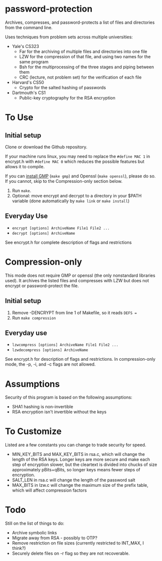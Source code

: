 # password-protection
Archives, compresses, and password-protects a list of files and directories from the command line.

Uses techniques from problem sets across multiple universities:

* Yale's CS323
    * Far for the archiving of multiple files and directories into one file
    * LZW for the compression of that file, and using two names for the same program
    * Bsh for the multiprocessing of the three stages and piping between them
    * CRC (lecture, not problem set) for the verification of each file
* Harvard's CS50
    * Crypto for the salted hashing of passwords
* Dartmouth's CS1
    * Public-key cryptography for the RSA encryption

# To Use

## Initial setup

Clone or download the Github repository.

If your machine runs linux, you may need to replace the ```#define MAC 1``` in encrypt.h with ```#define MAC 0``` which reduces the possible features but allows it to compile.

If you can [install GMP](https://gmplib.org) (```make gmp```) and Openssl (```make openssl```), please do so. If you cannot, skip to the Compression-only section below.

1. Run ```make```.
2. Optional: move encrypt and decrypt to a directory in your $PATH variable (done automatically by ```make link``` or ```make install```)

## Everyday Use

* ```encrypt [options] ArchiveName File1 File2 ...```
* ```decrypt [options] ArchiveName```

See encrypt.h for complete description of flags and restrictions

# Compression-only

This mode does not require GMP or openssl (the only nonstandard libraries used). It archives the listed files and compresses with LZW but does not encrypt or password-protect the file.

## Initial setup

1. Remove -DENCRYPT from line 1 of Makefile, so it reads ```DEFS =```
2. Run ```make compression```

## Everyday use

* ```lzwcompress [options] ArchiveName File1 File2 ...```
* ```lzwdecompress [options] ArchiveName```

See encrypt.h for description of flags and restrictions. In compression-only mode, the -p, -i, and -c flags are not allowed.

# Assumptions

Security of this program is based on the following assumptions:

* SHA1 hashing is non-invertible
* RSA encryption isn't invertible without the keys

# To Customize

Listed are a few constants you can change to trade security for speed.

* MIN_KEY_BITS and MAX_KEY_BITS in rsa.c, which will change the length of the RSA keys. Longer keys are more secure and make each step of encryption slower, but the cleartext is divided into chucks of size approximately pBits+qBits, so longer keys means fewer steps of encryption.
* SALT_LEN in rsa.c will change the length of the password salt
* MAX_BITS in lzw.c will change the maximum size of the prefix table, which will affect compression factors

# Todo

Still on the list of things to do:

* Archive symbolic links
* Migrate away from RSA - possibly to OTP?
* Remove restriction on file sizes (currently restricted to INT_MAX, I think?)
* Securely delete files on -r flag so they are not recoverable.
